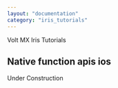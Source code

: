 ```yaml
---
layout: "documentation"
category: "iris_tutorials"
---
```

                             

Volt MX  Iris Tutorials

Native function apis ios
------------------------

Under Construction


